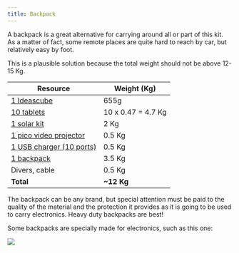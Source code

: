 ```yaml
---
title: Backpack
---
```


A backpack is a great alternative for carrying around all or part of this kit. As a matter of fact, some remote places are quite hard to reach by car, but relatively easy by foot. 

This is a plausible solution because the total weight should not be above 12-15 Kg.

| Resource                                                     | Weight (Kg)    |
| ------------------------------------------------------------ | -------------- |
| [1 Ideascube](http://koombook-kit.doc.bibliosansfrontieres.org/kit-inventory/koombook) | 655g            |
| [10 tablets](http://koombook-kit.doc.bibliosansfrontieres.org/kit-inventory/tablet) | 10 x 0.47 = 4.7 Kg |
| [1 solar kit](http://koombook-kit.doc.bibliosansfrontieres.org/kit-inventory/solar-kit) | 2 Kg            |
| [1 pico video projector](http://koombook-kit.doc.bibliosansfrontieres.org/kit-inventory/video-projector) | 0.5 Kg          |
| [1 USB charger (10 ports)](http://koombook-kit.doc.bibliosansfrontieres.org/kit-inventory/usb-charger) | 0.5 Kg          |
| [1 backpack](http://www.abylon.fr/valise-etanche-hprc/166-valise-hprc-3500.html) | 3.5 Kg          |
| Divers, cable                                                | 0.5 Kg          |
| **Total**                                                    | **~12 Kg**     |

The backpack can be any brand, but special attention must be paid to the quality of the material and the protection it provides as it is going to be used to carry electronics. Heavy duty backpacks are best!

Some backpacks are specially made for electronics, such as this one: 

![](valise-hprc-3500.jpg)

